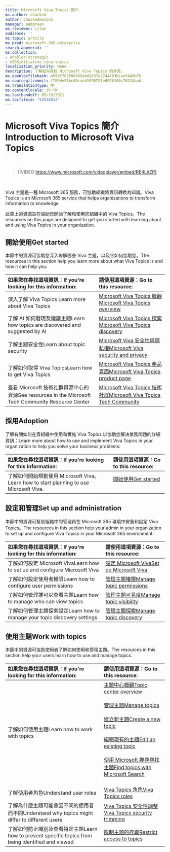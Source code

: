 ```yaml
---
title: Microsoft Viva Topics 簡介
ms.author: chucked
author: chuckedmonson
manager: pamgreen
ms.reviewer: cjtan
audience: ''
ms.topic: article
ms.prod: microsoft-365-enterprise
search.appverid: ''
ms.collection:
- enabler-strategic
- m365initiative-viva-topics
localization_priority: None
description: 了解如何尋找 Microsoft Viva Topics 的資源。
ms.openlocfilehash: 4596f703f86465e4d2d37e2744493bcaef440b7b
ms.sourcegitcommit: f780de91bc00caeb1598781e0076106c76234bad
ms.translationtype: MT
ms.contentlocale: zh-TW
ms.lasthandoff: 05/19/2021
ms.locfileid: "52538912"
---
```

# <a name="introduction-to-microsoft-viva-topics"></a><span data-ttu-id="e56ee-103">Microsoft Viva Topics 簡介</span><span class="sxs-lookup"><span data-stu-id="e56ee-103">Introduction to Microsoft Viva Topics</span></span>

</br>

> [!VIDEO https://www.microsoft.com/videoplayer/embed/RE4LhZP]  

</br>


<span data-ttu-id="e56ee-104">Viva 主題是一種 Microsoft 365 服務，可協助組織將資訊轉換為知識。</span><span class="sxs-lookup"><span data-stu-id="e56ee-104">Viva Topics is an Microsoft 365 service that helps organizations to transform information to knowledge.</span></span>

<span data-ttu-id="e56ee-105">此頁上的資源旨在協助您開始了解和使用您組織中的 Viva Topics。</span><span class="sxs-lookup"><span data-stu-id="e56ee-105">The resources on this page are designed to get you started with learning about and using Viva Topics in your organization.</span></span>

## <a name="get-started"></a><span data-ttu-id="e56ee-106">開始使用</span><span class="sxs-lookup"><span data-stu-id="e56ee-106">Get started</span></span>

<span data-ttu-id="e56ee-107">本節中的資源可協助您深入瞭解哪些 Viva 主題，以及它如何協助您。</span><span class="sxs-lookup"><span data-stu-id="e56ee-107">The resources in this section help you learn more about what Viva Topics is and how it can help you.</span></span>

| <span data-ttu-id="e56ee-108">如果您在尋找這項資訊：</span><span class="sxs-lookup"><span data-stu-id="e56ee-108">If you're looking for this information:</span></span> | <span data-ttu-id="e56ee-109">請使用這項資源：</span><span class="sxs-lookup"><span data-stu-id="e56ee-109">Go to this resource:</span></span> |
|:-----|:-----|
|<span data-ttu-id="e56ee-110">深入了解 Viva Topics </span><span class="sxs-lookup"><span data-stu-id="e56ee-110">Learn more about Viva Topics</span></span>|[<span data-ttu-id="e56ee-111">Microsoft Viva Topics 概觀</span><span class="sxs-lookup"><span data-stu-id="e56ee-111">Microsoft Viva Topics overview</span></span>](topic-experiences-overview.md)|
|<span data-ttu-id="e56ee-112">了解 AI 如何發現及建議主題</span><span class="sxs-lookup"><span data-stu-id="e56ee-112">Learn how topics are discovered and suggested by AI</span></span>|[<span data-ttu-id="e56ee-113">Microsoft Viva Topics 探索</span><span class="sxs-lookup"><span data-stu-id="e56ee-113">Microsoft Viva Topics discovery</span></span>](topic-experiences-discovery.md)|
|<span data-ttu-id="e56ee-114">了解主題安全性</span><span class="sxs-lookup"><span data-stu-id="e56ee-114">Learn about topic security</span></span>|[<span data-ttu-id="e56ee-115">Microsoft Viva 安全性與隱私權</span><span class="sxs-lookup"><span data-stu-id="e56ee-115">Microsoft Viva security and privacy</span></span>](topic-experiences-security-privacy.md)|
|<span data-ttu-id="e56ee-116">了解如何取得 Viva Topics</span><span class="sxs-lookup"><span data-stu-id="e56ee-116">Learn how to get Viva Topics</span></span>|[<span data-ttu-id="e56ee-117">Microsoft Viva Topics 產品頁面</span><span class="sxs-lookup"><span data-stu-id="e56ee-117">Microsoft Viva Topics product page</span></span>](https://www.microsoft.com/microsoft-viva/topics?activetab=pivot%3aoverviewtab)|
|<span data-ttu-id="e56ee-118">查看 Microsoft 技術社群資源中心的資源</span><span class="sxs-lookup"><span data-stu-id="e56ee-118">See resources in the Microsoft Tech Community Resource Center</span></span>|[<span data-ttu-id="e56ee-119">Microsoft Viva Topics 技術社群</span><span class="sxs-lookup"><span data-stu-id="e56ee-119">Microsoft Viva Topics Tech Community</span></span>](https://resources.techcommunity.microsoft.com/viva-topics/)|



## <a name="adoption"></a><span data-ttu-id="e56ee-120">採用</span><span class="sxs-lookup"><span data-stu-id="e56ee-120">Adoption</span></span>

<span data-ttu-id="e56ee-121">了解有關如何在貴組織中使用和實施 Viva Topics 以協助您解决業務問題的詳細資訊：</span><span class="sxs-lookup"><span data-stu-id="e56ee-121">Learn more about how to use and implement Viva Topics in your organization to help you solve your business problems:</span></span> 

| <span data-ttu-id="e56ee-122">如果您在尋找這項資訊：</span><span class="sxs-lookup"><span data-stu-id="e56ee-122">If you're looking for this information:</span></span> | <span data-ttu-id="e56ee-123">請使用這項資源：</span><span class="sxs-lookup"><span data-stu-id="e56ee-123">Go to this resource:</span></span> |
|:-----|:-----|
|<span data-ttu-id="e56ee-124">了解如何開始規劃使用 Microsoft Viva。</span><span class="sxs-lookup"><span data-stu-id="e56ee-124">Learn how to start planning to use Microsoft Viva.</span></span> |[<span data-ttu-id="e56ee-125">開始使用</span><span class="sxs-lookup"><span data-stu-id="e56ee-125">Get started</span></span>](topics-adoption-getstarted.md)<br><br>|  

## <a name="set-up-and-administration"></a><span data-ttu-id="e56ee-126">設定和管理</span><span class="sxs-lookup"><span data-stu-id="e56ee-126">Set up and administration</span></span>

<span data-ttu-id="e56ee-127">本節中的資源可幫助組織中的管理員在 Microsoft 365 環境中安裝和設定 Viva Topics。</span><span class="sxs-lookup"><span data-stu-id="e56ee-127">The resources in this section help your admin in your organization to set up and configure Viva Topics in your Microsoft 365 environment.</span></span>

| <span data-ttu-id="e56ee-128">如果您在尋找這項資訊：</span><span class="sxs-lookup"><span data-stu-id="e56ee-128">If you're looking for this information:</span></span> | <span data-ttu-id="e56ee-129">請使用這項資源：</span><span class="sxs-lookup"><span data-stu-id="e56ee-129">Go to this resource:</span></span> |
|:-----|:-----|
|<span data-ttu-id="e56ee-130">了解如何設定 Microsoft Viva</span><span class="sxs-lookup"><span data-stu-id="e56ee-130">Learn how to set up and configure Microsoft Viva</span></span>|[<span data-ttu-id="e56ee-131">設定 Microsoft Viva</span><span class="sxs-lookup"><span data-stu-id="e56ee-131">Set up Microsoft Viva</span></span>](set-up-topic-experiences.md)|
|<span data-ttu-id="e56ee-132">了解如何設定使用者權限</span><span class="sxs-lookup"><span data-stu-id="e56ee-132">Learn how to configure user permissions</span></span>|[<span data-ttu-id="e56ee-133">管理主題權限</span><span class="sxs-lookup"><span data-stu-id="e56ee-133">Manage topic permissions</span></span>](topic-experiences-user-permissions.md)|
|<span data-ttu-id="e56ee-134">了解如何管理誰可以查看主題</span><span class="sxs-lookup"><span data-stu-id="e56ee-134">Learn how to manage who can view topics</span></span>|[<span data-ttu-id="e56ee-135">管理主題可見度</span><span class="sxs-lookup"><span data-stu-id="e56ee-135">Manage topic visibility</span></span>](topic-experiences-knowledge-rules.md)|
|<span data-ttu-id="e56ee-136">了解如何管理主題探索設定</span><span class="sxs-lookup"><span data-stu-id="e56ee-136">Learn how to manage your topic discovery settings</span></span>|[<span data-ttu-id="e56ee-137">管理主題探索</span><span class="sxs-lookup"><span data-stu-id="e56ee-137">Manage topic discovery</span></span>](topic-experiences-discovery.md)|

## <a name="work-with-topics"></a><span data-ttu-id="e56ee-138">使用主題</span><span class="sxs-lookup"><span data-stu-id="e56ee-138">Work with topics</span></span>

<span data-ttu-id="e56ee-139">本節中的資源可協助使用者了解如何使用和管理主題。</span><span class="sxs-lookup"><span data-stu-id="e56ee-139">The resources in this section help your users learn how to use and manage topics.</span></span>

| <span data-ttu-id="e56ee-140">如果您在尋找這項資訊：</span><span class="sxs-lookup"><span data-stu-id="e56ee-140">If you're looking for this information:</span></span> | <span data-ttu-id="e56ee-141">請使用這項資源：</span><span class="sxs-lookup"><span data-stu-id="e56ee-141">Go to this resource:</span></span> |
|:-----|:-----|
|<span data-ttu-id="e56ee-142">了解如何使用主題</span><span class="sxs-lookup"><span data-stu-id="e56ee-142">Learn how to work with topics</span></span>|[<span data-ttu-id="e56ee-143">主題中心概觀</span><span class="sxs-lookup"><span data-stu-id="e56ee-143">Topic center overview</span></span>](topic-center-overview.md)<br><br>[<span data-ttu-id="e56ee-144">管理主題</span><span class="sxs-lookup"><span data-stu-id="e56ee-144">Manage topics</span></span>](manage-topics.md)<br><br>[<span data-ttu-id="e56ee-145">建立新主題</span><span class="sxs-lookup"><span data-stu-id="e56ee-145">Create a new topic</span></span>](create-a-topic.md)<br><br>[<span data-ttu-id="e56ee-146">編輯現有的主題</span><span class="sxs-lookup"><span data-stu-id="e56ee-146">Edit an existing topic</span></span>](edit-a-topic.md)<br><br>[<span data-ttu-id="e56ee-147">使用 Microsoft 搜尋尋找主題</span><span class="sxs-lookup"><span data-stu-id="e56ee-147">Find topics with Microsoft Search</span></span>](search.md)<br><br>|
|<span data-ttu-id="e56ee-148">了解使用者角色</span><span class="sxs-lookup"><span data-stu-id="e56ee-148">Understand user roles</span></span>|[<span data-ttu-id="e56ee-149">Viva Topics 角色</span><span class="sxs-lookup"><span data-stu-id="e56ee-149">Viva Topics roles</span></span>](topic-experiences-roles.md)|
|<span data-ttu-id="e56ee-150">了解為什麼主題可能會因不同的使用者而不同</span><span class="sxs-lookup"><span data-stu-id="e56ee-150">Understand why topics might differ to different users</span></span>|[<span data-ttu-id="e56ee-151">Viva Topics 安全性調整</span><span class="sxs-lookup"><span data-stu-id="e56ee-151">Viva Topics security trimming</span></span>](topic-experiences-security-trimming.md)|
|<span data-ttu-id="e56ee-152">了解如何防止識別及查看特定主題</span><span class="sxs-lookup"><span data-stu-id="e56ee-152">Learn how to prevent specific topics from being identified and viewed</span></span>|[<span data-ttu-id="e56ee-153">限制主題的存取</span><span class="sxs-lookup"><span data-stu-id="e56ee-153">Restrict access to topics</span></span>](restrict-access-to-topics.md)|




